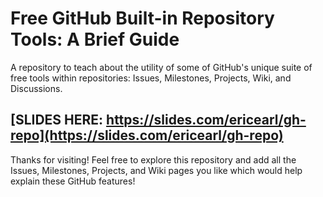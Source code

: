 # Free GitHub Built-in Repository Tools: A Brief Guide

A repository to teach about the utility of some of GitHub's unique suite of free tools within repositories: Issues, Milestones, Projects, Wiki, and Discussions.

## [SLIDES HERE: https://slides.com/ericearl/gh-repo](https://slides.com/ericearl/gh-repo)

Thanks for visiting!  Feel free to explore this repository and add all the Issues, Milestones, Projects, and Wiki pages you like which would help explain these GitHub features!

